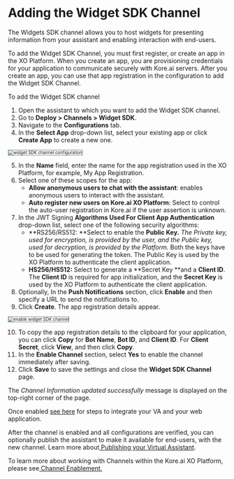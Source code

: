 # **Adding the Widget SDK Channel**

The Widgets SDK channel allows you to host widgets for presenting information from your assistant and enabling interaction with end-users.

To add the Widget SDK Channel, you must first register, or create an app in the XO Platform. When you create an app, you are provisioning credentials for your application to communicate securely with Kore.ai servers. After you create an app, you can use that app registration in the configuration to add the Widget SDK Channel.

To add the Widget SDK channel

1. Open the assistant to which you want to add the Widget SDK channel.
2. Go to **Deploy > Channels > Widget SDK**.
3. Navigate to the **Configurations** tab.
4. In the **Select App** drop-down list, select your existing app or click **Create App** to create a new one.

<img src="../images/sdk.png" alt="widget SDK channel configuration" title="widget sdk configuration" style="border: 1px solid gray; zoom:70%;">

5. In the **Name** field, enter the name for the app registration used in the XO Platform, for example, My App Registration.
6. Select one of these scopes for the app:
    * **Allow anonymous users to chat with the assistant**: enables anonymous users to interact with the assistant.
    * **Auto **register** new users on Kore.ai XO Platform**: Select to control the auto-user registration in Kore.ai if the user assertion is unknown.
7. In the JWT Signing **Algorithms Used For Client App Authentication** drop-down list, select one of the following security algorithms:
    * **RS256/RS512: **Select to enable the **Public Key.** _The Private key, used for encryption, is provided by the user, and the Public key, used for decryption, is provided by the Platform_. Both the keys have to be used for generating the token. The Public Key is used by the XO Platform to authenticate the client application.
    * **HS256/HS512:** Select to generate a **Secret Key **and a **Client ID**. The **Client ID** is required for app initialization, and the **Secret Key** is used by the XO Platform to authenticate the client application.
8. Optionally, In the **Push Notifications** section, click **Enable** and then specify a URL to send the notifications to.
9. Click **Create**. The app registration details appear.
<img src="../images/sdk1.png" alt="enable widget SDK channel" title="enable widget SDK channel" style="border: 1px solid gray; zoom:70%;">

10. To copy the app registration details to the clipboard for your application, you can click **Copy** for **Bot Name**, **Bot ID**, and **Client ID**. For **Client Secret**, click **View**, and then click **Copy**.
11. In the **Enable Channel** section, select **Yes** to enable the channel immediately after saving.
12. Click **Save** to save the settings and close the **Widget SDK Channel** page.

The _Channel Information updated successfully_ message is displayed on the top-right corner of the page.

Once enabled [see here](https://developer.kore.ai/docs/bots/sdks/kore-ai-widget-sdk-tutorial/) for steps to integrate your VA and your web application.

After the channel is enabled and all configurations are verified, you can optionally publish the assistant to make it available for end-users, with the new channel. Learn more about[ Publishing your Virtual Assistant](https://developer.kore.ai/docs/bots/publish/publishing-bot/).

To learn more about working with Channels within the Kore.ai XO Platform, please see[ Channel Enablement.](https://developer.kore.ai/docs/bots/channel-enablement/adding-channels-to-your-bot/)
